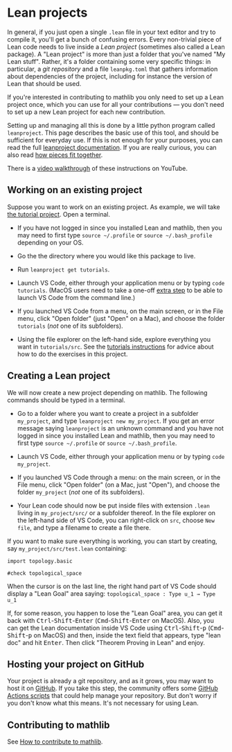 # Lean projects

In general, if you just open a single `.lean` file in your text editor
and try to compile it, you'll get a bunch of confusing errors.
Every non-trivial piece of Lean code needs to live inside a *Lean project*
(sometimes also called a Lean package). 
A "Lean project" is more than just a folder that you've named "My Lean stuff".
Rather, it's a folder containing some very specific things: 
in particular, a *git repository* and a file 
`leanpkg.toml` that gathers information about dependencies of the
project, including for instance the version of Lean that should be used.

If you're interested in contributing to mathlib you only need to set up 
a Lean project once, which you can use for all your contributions — 
you don't need to set up a new Lean project for each new contribution.

Setting up and managing all this is done by a little python program called `leanproject`.
This page describes the basic use of this tool, and should be sufficient
for everyday use.
If this is not enough for your purposes, you can read the
full [leanproject documentation](../leanproject.html).
If you are really curious, you can also read
[how pieces fit together](../toolchain.html).

There is a [video walkthrough](https://www.youtube.com/watch?v=y3GsHIe4wZ4) of these instructions on YouTube.

## Working on an existing project

Suppose you want to work on an existing project. As example, we will take
[the tutorial project](https://github.com/leanprover-community/tutorials).
Open a terminal.

* If you have not logged in since you installed Lean and mathlib, then
  you may need to first type `source ~/.profile` or
  `source ~/.bash_profile` depending on your OS.

* Go the the directory where you would like this package to live.

* Run `leanproject get tutorials`.

* Launch VS Code, either through your application menu or by typing
  `code tutorials`. (MacOS users need to take a one-off
  [extra step](https://code.visualstudio.com/docs/setup/mac#_launching-from-the-command-line)
   to be able to launch VS Code from the command line.)

* If you launched VS Code from a menu, on the main screen, or in the File menu,
  click "Open folder" (just "Open" on a Mac), and choose the folder
  `tutorials` (*not* one of its subfolders).

* Using the file explorer on the left-hand side, explore everything you
  want in `tutorials/src`.
  See the [tutorials instructions](https://github.com/leanprover-community/tutorials/blob/master/README.md)
  for advice about how to do the exercises in this project.

## Creating a Lean project

We will now create a new project depending on mathlib. The following
commands should be typed in a terminal.

* Go to a folder where you want to create a project in a subfolder
  `my_project`, and type `leanproject new my_project`. If you get an
  error message saying `leanproject` is an unknown command and
  you have not logged in since you installed Lean and mathlib, then
  you may need to first type `source ~/.profile` or `source ~/.bash_profile`.

* Launch VS Code, either through your application menu or by typing
  `code my_project`.

* If you launched VS Code through a menu: on the main screen, or in the
  File menu, click "Open folder" (on a Mac, just "Open"), and
  choose the folder `my_project` (*not* one of its subfolders).

* Your Lean code should now be put inside files with extension `.lean`
  living in `my_project/src/` or a subfolder thereof. In the file explorer
  on the left-hand side of VS Code, you can right-click on `src`, choose
  `New file`, and type a filename to create a file there.

If you want to make sure everything is working, you can start by
creating, say `my_project/src/test.lean` containing:
```lean
import topology.basic

#check topological_space
```
When the cursor is on the last line, the right hand part of VS Code
should display a "Lean Goal" area saying:
`topological_space : Type u_1 → Type u_1`

If, for some reason, you happen to lose the "Lean Goal" area, you
can get it back with <kbd>Ctrl</kbd>-<kbd>Shift</kbd>-<kbd>Enter</kbd>
(<kbd>Cmd</kbd>-<kbd>Shift</kbd>-<kbd>Enter</kbd> on MacOS).
Also, you can get the Lean documentation inside VS Code using
<kbd>Ctrl</kbd>-<kbd>Shift</kbd>-<kbd>p</kbd>
(<kbd>Cmd</kbd>-<kbd>Shift</kbd>-<kbd>p</kbd> on MacOS) and then,
inside the text field that appears, type "lean doc" and hit <kbd>Enter</kbd>.
Then click "Theorem Proving in Lean" and enjoy.

## Hosting your project on GitHub

Your project is already a git repository, and as it grows,
you may want to host it on [GitHub](https://guides.github.com/activities/hello-world/).
If you take this step, the community offers some
[GitHub Actions scripts](../ci.html) that could help manage your repository.
But don't worry if you don't know what this means.
It's not necessary for using Lean.

## Contributing to mathlib

See [How to contribute to mathlib](https://leanprover-community.github.io/contribute/index.html).
